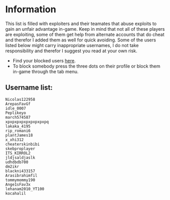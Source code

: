 # Information
This list is filled with exploiters and their teamates that abuse exploits to gain an unfair advantage in-game. Keep in mind that not all of these players are exploiting, some of them get help from alternate accounts that do cheat and therefor I added them as well for quick avoiding. Some of the users listed below might carry inappropriate usernames, I do not take responsibility and therefor I suggest you read at your own risk.

- Find your blocked users [here](https://www.roblox.com/my/account#!/privacy/BlockedUsers).
- To block somebody press the three dots on their profile or block them in-game through the tab menu.

## Username list:
```
Nicolas122958
ArepasFavGf
idle_0007
Peplikeyo
march574587
xpxpxpxpxpxpxpxpxpq
lakaka_4195
rip_romani6
plantJames18
x_xhi312
cheaterskinbibi
skebproplayer
ITS_KIRROL2
jldjsaldjaslk
udhdbdb700
dm2ikr
blackni433157
Arasibrahimfil
tommymommy190
Ange1sFav3x
lehanam2010_YT100
kocahalil
```
